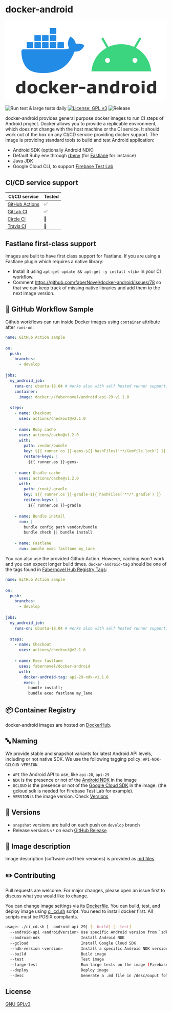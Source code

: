 # docker-android
![docker-android](logo.png)

![Run test & large tests daily](https://github.com/faberNovel/docker-android/workflows/Run%20test%20&%20large%20tests%20daily/badge.svg?branch=develop)
[![License: GPL v3](https://img.shields.io/badge/License-GPLv3-green.svg)](https://www.gnu.org/licenses/gpl-3.0)
![Release](https://img.shields.io/github/v/release/fabernovel/docker-android)


docker-android provides general purpose docker images to run CI steps of Android project.
Docker allows you to provide a replicable environment, which does not change with the host machine or the CI service.
It should work out of the box on any CI/CD service providing docker support.
The image is providing standard tools to build and test Android application:
* Android SDK (optionally Android NDK)
* Default Ruby env through [rbenv](https://github.com/rbenv/rbenv) (for [Fastlane](https://fastlane.tools/) for instance)
* Java JDK
* Google Cloud CLI, to support [Firebase Test Lab](https://firebase.google.com/docs/test-lab)

## CI/CD service support
| CI/CD service | Tested |
| ------------- | ------ |
| [GitHub Actions](https://help.github.com/en/actions) | ✅ |
| [GitLab CI](https://docs.gitlab.com/ee/ci/docker/using_docker_images.html) | ✅ |
| [Circle CI](https://circleci.com/docs/2.0/executor-types/#using-docker) | 🚧 |
| [Travis CI](https://travis-ci.com/) | 🚧 |

## Fastlane first-class support
Images are built to have first class support for Fastlane.
If you are using a Fastlane plugin which requires a native library: 
- Install it using `apt-get update && apt-get -y install <lib>` in your
CI workflow.
- Comment https://github.com/faberNovel/docker-android/issues/78 so that we can
keep track of missing native libraries and add them to the next image version.

## 🐙 GitHub Workflow Sample
Github workflows can run inside Docker images using `container` attribute after `runs-on`:
```yml
name: GitHub Action sample

on:
  push:
    branches:
      - develop

jobs:
  my_android_job:
    runs-on: ubuntu-18.04 # Works also with self hosted runner supporting docker
    container:
      image: docker://fabernovel/android:api-29-v1.1.0

  steps:
    - name: Checkout
      uses: actions/checkout@v2.1.0

    - name: Ruby cache
      uses: actions/cache@v1.2.0
      with:
        path: vendor/bundle
        key: ${{ runner.os }}-gems-${{ hashFiles('**/Gemfile.lock') }}
        restore-keys: |
          ${{ runner.os }}-gems-

    - name: Gradle cache
      uses: actions/cache@v1.2.0
      with:
        path: /root/.gradle
        key: ${{ runner.os }}-gradle-${{ hashFiles('**/*.gradle') }}
        restore-keys: |
          ${{ runner.os }}-gradle

    - name: Bundle install
      run: |
        bundle config path vendor/bundle
        bundle check || bundle install

    - name: Fastlane
      run: bundle exec fastlane my_lane

```
You can also use the provided Github Action.
However, caching won't work and you can expect longer build times.
`docker-android-tag` should be one of the tags found in [Fabernovel Hub Registry Tags](https://hub.docker.com/r/fabernovel/android/tags):
```yml
name: GitHub Action sample

on:
  push:
    branches:
      - develop

jobs:
  my_android_job:
    runs-on: ubuntu-18.04 # Works also with self hosted runner supporting docker

  steps:
    - name: Checkout
      uses: actions/checkout@v2.1.0

    - name: Exec fastlane
      uses: fabernovel/docker-android
      with:
        docker-android-tag: api-29-ndk-v1.1.0
        exec: |
          bundle install;
          bundle exec fastlane my_lane
```

## 📦 Container Registry
docker-android images are hosted on [DockerHub](https://hub.docker.com/repository/docker/fabernovel/android).

## 🔤 Naming
We provide stable and snapshot variants for latest Android API levels, including or not native SDK.
We use the following tagging policy:
`API-NDK-GCLOUD-VERSION`
* `API` the Android API to use, like `api-28`, `api-29`
* `NDK` is the presence or not of the [Android NDK](https://developer.android.com/ndk) in the image
* `GCLOUD` is the presence or not of the [Google Cloud SDK](https://cloud.google.com/sdk) in the image. (the gcloud sdk is needed for Firebase Test Lab for example).
* `VERSION` is the image version. Check [Versions](https://github.com/faberNovel/docker-android/tree/master#versions)

## 🔢 Versions
* `snapshot` versions are build on each push on `develop` branch
* Release versions `v*` on each [GitHub Release](https://github.com/faberNovel/docker-android/releases)

## 📝 Image description
Image description (software and their versions) is provided as [md files](https://github.com/faberNovel/docker-android/tree/master/images_description).

## ✏️ Contributing
Pull requests are welcome. For major changes, please open an issue first to discuss what you would like to change.

You can change image settings via its [Dockerfile](https://github.com/faberNovel/docker-android/blob/master/Dockerfile).
You can build, test, and deploy image using [ci_cd.sh](https://github.com/faberNovel/docker-android/blob/master/ci_cd.sh) script. You need to install docker first.
All scripts must be POSIX compliants.
```sh
usage: ./ci_cd.sh [--android-api 29] [--build] [--test]
  --android-api <androidVersion> Use specific Android version from `sdkmanager --list`
  --android-ndk                  Install Android NDK
  --gcloud                       Install Google Cloud SDK
  --ndk-version <version>        Install a specific Android NDK version from `sdkmanager --list`
  --build                        Build image
  --test                         Test image
  --large-test                   Run large tests on the image (Firebase Test Lab for example)
  --deploy                       Deploy image
  --desc                         Generate a .md file in /desc/ouput folder describing the builded image, on host machine
```

## License
[GNU GPLv3](https://choosealicense.com/licenses/gpl-3.0/)
